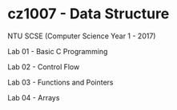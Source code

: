 # cz1007 - Data Structure
NTU SCSE (Computer Science Year 1 - 2017)

Lab 01 - Basic C Programming

Lab 02 - Control Flow

Lab 03 - Functions and Pointers

Lab 04 - Arrays
